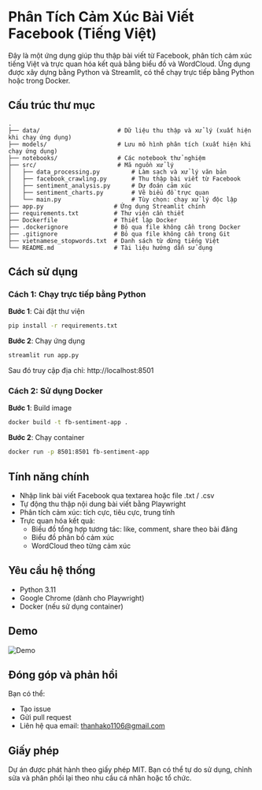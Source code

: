 # Phân Tích Cảm Xúc Bài Viết Facebook (Tiếng Việt)

Đây là một ứng dụng giúp thu thập bài viết từ Facebook, phân tích cảm xúc tiếng Việt và trực quan hóa kết quả bằng biểu đồ và WordCloud. Ứng dụng được xây dựng bằng Python và Streamlit, có thể chạy trực tiếp bằng Python hoặc trong Docker.

## Cấu trúc thư mục

```
.
├── data/                      # Dữ liệu thu thập và xử lý (xuất hiện khi chạy ứng dụng)
├── models/                    # Lưu mô hình phân tích (xuất hiện khi chạy ứng dụng)
├── notebooks/                 # Các notebook thử nghiệm
├── src/                       # Mã nguồn xử lý
│   ├── data_processing.py         # Làm sạch và xử lý văn bản
│   ├── facebook_crawling.py       # Thu thập bài viết từ Facebook
│   ├── sentiment_analysis.py      # Dự đoán cảm xúc
│   ├── sentiment_charts.py        # Vẽ biểu đồ trực quan
│   └── main.py                    # Tùy chọn: chạy xử lý độc lập
├── app.py                    # Ứng dụng Streamlit chính
├── requirements.txt          # Thư viện cần thiết
├── Dockerfile                # Thiết lập Docker
├── .dockerignore             # Bỏ qua file không cần trong Docker
├── .gitignore                # Bỏ qua file không cần trong Git
├── vietnamese_stopwords.txt  # Danh sách từ dừng tiếng Việt
└── README.md                 # Tài liệu hướng dẫn sử dụng
```

## Cách sử dụng

### Cách 1: Chạy trực tiếp bằng Python

**Bước 1**: Cài đặt thư viện
```bash
pip install -r requirements.txt
```

**Bước 2**: Chạy ứng dụng
```bash
streamlit run app.py
```

Sau đó truy cập địa chỉ: http://localhost:8501

### Cách 2: Sử dụng Docker

**Bước 1**: Build image
```bash
docker build -t fb-sentiment-app .
```

**Bước 2**: Chạy container
```bash
docker run -p 8501:8501 fb-sentiment-app
```

## Tính năng chính

- Nhập link bài viết Facebook qua textarea hoặc file .txt / .csv
- Tự động thu thập nội dung bài viết bằng Playwright
- Phân tích cảm xúc: tích cực, tiêu cực, trung tính
- Trực quan hóa kết quả:
  - Biểu đồ tổng hợp tương tác: like, comment, share theo bài đăng
  - Biểu đồ phân bố cảm xúc
  - WordCloud theo từng cảm xúc

## Yêu cầu hệ thống

- Python 3.11
- Google Chrome (dành cho Playwright)
- Docker (nếu sử dụng container)

## Demo

![Demo](assets/demo.gif)

## Đóng góp và phản hồi

Bạn có thể:
- Tạo issue
- Gửi pull request
- Liên hệ qua email: thanhako1106@gmail.com

## Giấy phép

Dự án được phát hành theo giấy phép MIT. Bạn có thể tự do sử dụng, chỉnh sửa và phân phối lại theo nhu cầu cá nhân hoặc tổ chức.
